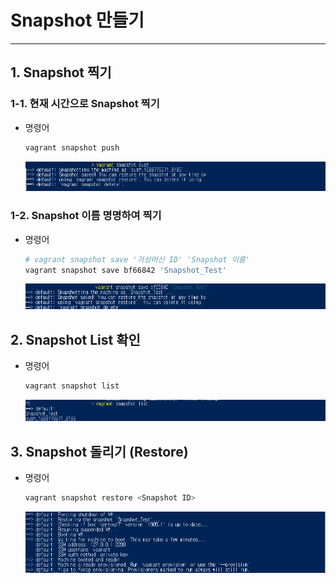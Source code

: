 # Snapshot 만들기
   
* * *      

## 1. Snapshot 찍기
### 1-1. 현재 시간으로 Snapshot 찍기
- 명령어
    ``` bash
    vagrant snapshot push
    ```
    ![ex_screenshot](./assets//vagrant_snapshot_push.png)
### 1-2. Snapshot 이름 명명하여 찍기
- 명령어
    ``` bash
    # vagrant snapshot save '가상머신 ID' 'Snapshot 이름'
    vagrant snapshot save bf66842 'Snapshot_Test'
    ```
    ![ex_screenshot](./assets//vagrant_snapshot_save.png)

## 2. Snapshot List 확인
- 명령어
    ``` bash
    vagrant snapshot list
    ```
    ![ex_screenshot](./assets//vagrant_snapshot_list.png)

## 3. Snapshot 돌리기 (Restore)
- 명령어
    ``` bash
    vagrant snapshot restore <Snapshot ID>
    ```
    ![ex_screenshot](./assets//vagrant_snapshot_restore.png)

